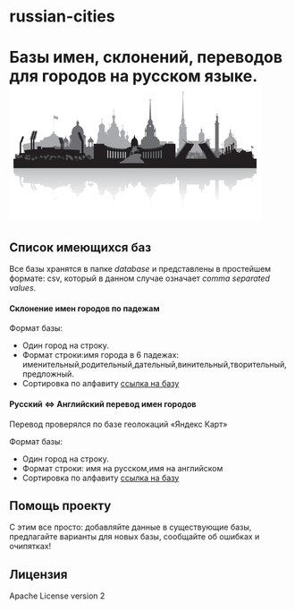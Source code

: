 # russian-cities
Базы имен, склонений, переводов для городов на русском языке.
![russian-cities](logo.jpg)
==========================================


## Список имеющихся баз

Все базы хранятся в папке *database* и представлены в простейшем формате: csv, который в данном случае означает *comma separated values*.

#### Склонение имен городов по падежам

Формат базы: 
* Один город на строку. 
* Формат строки:имя города в 6 падежах: именительный,родительный,дательный,винительный,творительный,предложный. 
* Сортировка по алфавиту
[ссылка на базу](https://github.com/mfursov/russian-cities/blob/master/database/cities_inflection.csv)      

#### Русский ⇔ Английский перевод имен городов
Перевод проверялся по базе геолокаций «Яндекс Карт»

Формат базы: 
* Один город на строку. 
* Формат строки: имя на русском,имя на английском 
* Сортировка по алфавиту
[ссылка на базу](https://github.com/mfursov/russian-cities/blob/master/database/cities_ru_en.csv)      

## Помощь проекту

С этим все просто: добавляйте данные в существующие базы, предлагайте варианты для новых базы, сообщайте об ошибках и очипятках!

## Лицензия
Apache License version 2
